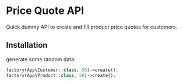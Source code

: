# Price Quote API

Quick dummy API to create and fill product price quotes for customers.

## Installation

generate some random data:

```php
factory(App\Customer::class, 50)->create();
factory(App\Product::class, 50)->create();
```
